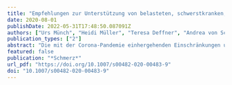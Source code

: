 ```yaml
---
title: "Empfehlungen zur Unterstützung von belasteten, schwerstkranken, sterbenden und trauernden Menschen in der Corona-Pandemie aus palliativmedizinischer Perspektive"
date: 2020-08-01
publishDate: 2022-05-31T17:48:50.087091Z
authors: ["Urs Münch", "Heidi Müller", "Teresa Deffner", "Andrea von Schmude", "Martina Kern", "Susanne Kiepke-Ziemes", "Lukas Radbruch"]
publication_types: ["2"]
abstract: "Die mit der Corona-Pandemie einhergehenden Einschränkungen und Verbote sorgen für psychische, soziale und spirituelle Belastungen bei Patient*innen mit COVID-19, ihren Zugehörigen und den behandelnden Mitarbeitenden im Gesundheitswesen. Patient*innen mit COVID-19 dürfen nicht von ihren Zugehörigen besucht werden, in vielen Krankenhäusern und Pflegeeinrichtungen gelten generelle Besuchsverbote. Viele Unterstützungsangebote sind verringert oder ganz eingestellt worden. Bei anderen Patient*innen mit sehr kritischen und/oder lebenslimitierenden Erkrankungen werden notwendige Behandlungsmaßnahmen aufgeschoben, weil die Ressourcen im Krankenhaus für an COVID-19 Erkrankte freigehalten werden. Diese Menschen bedürfen jedoch des Gefühls der sozialen Verbundenheit mit ihren Zugehörigen. Für Palliativpatienten sollten Ausnahmen von Besuchsverboten ermöglicht werden. Besuche bei Sterbenden sind mit entsprechenden Schutzmaßnahmen auch auf Isolier- oder Intensivstationen möglich. Für isolierte Patient*innen sollten alternative Möglichkeiten überprüft werden, zum Beispiel via Videotelefonie oder über soziale Medien. Nach dem Versterben sollte den Angehörigen unter ausreichenden Schutzmaßnahmen ein Abschiednehmen ermöglicht oder alternative reale oder virtuelle Wege zum Erinnern und Gedenken angeboten werden. Die Mitarbeitenden in den Behandlungsteams sollten kontinuierlich in der Bewältigung der besonderen Belastungen unterstützt werden. Dazu ist neben klaren Kommunikations- und Entscheidungsstrukturen, Kommunikationsschulungen und psychosozialer Unterstützung vor allem die Bereitstellung der bestmöglichen Rahmenbedingungen für die Arbeit erforderlich."
featured: false
publication: "*Schmerz*"
url_pdf: "https://doi.org/10.1007/s00482-020-00483-9"
doi: "10.1007/s00482-020-00483-9"
---
```


